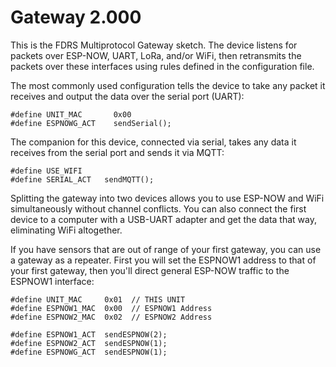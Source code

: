 # Gateway 2.000

This is the FDRS Multiprotocol Gateway sketch. The device listens for packets over ESP-NOW, UART, LoRa, and/or WiFi, then retransmits the packets over these interfaces using rules defined in the configuration file.

The most commonly used configuration tells the device to take any packet it receives and output the data over the serial port (UART):
```
#define UNIT_MAC       0x00
#define ESPNOWG_ACT    sendSerial();
```
The companion for this device, connected via serial, takes any data it receives from the serial port and sends it via MQTT:
```
#define USE_WIFI
#define SERIAL_ACT   sendMQTT();
```
Splitting the gateway into two devices allows you to use ESP-NOW and WiFi simultaneously without channel conflicts. You can also connect the first device to a computer with a USB-UART adapter and get the data that way, eliminating WiFi altogether.

If you have sensors that are out of range of your first gateway, you can use a gateway as a repeater. First you will set the ESPNOW1 address to that of your first gateway, then you'll direct general ESP-NOW traffic to the ESPNOW1 interface:
```
#define UNIT_MAC     0x01  // THIS UNIT
#define ESPNOW1_MAC  0x00  // ESPNOW1 Address 
#define ESPNOW2_MAC  0x02  // ESPNOW2 Address

#define ESPNOW1_ACT  sendESPNOW(2);
#define ESPNOW2_ACT  sendESPNOW(1);
#define ESPNOWG_ACT  sendESPNOW(1);
```
